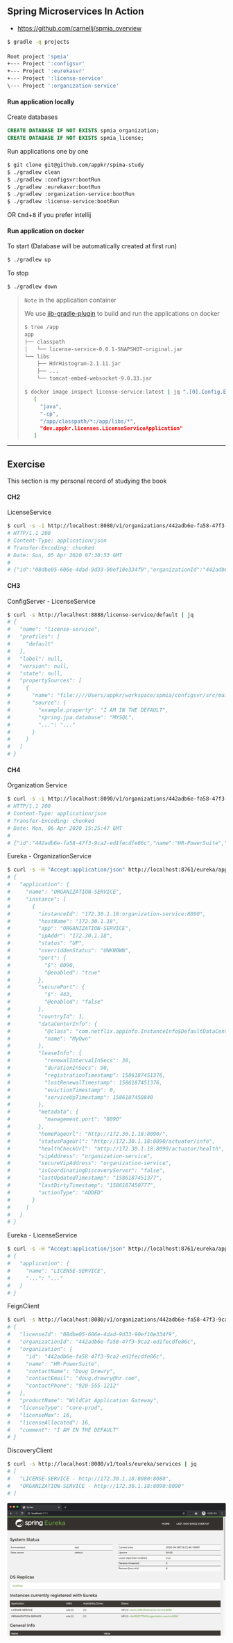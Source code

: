 ## Spring Microservices In Action
- https://github.com/carnellj/spmia_overview

```sh
$ gradle -q projects

Root project 'spmia'
+--- Project ':configsvr'
+--- Project ':eurekasvr'
+--- Project ':license-service'
\--- Project ':organization-service'
```

#### Run application locally
Create databases
```sql
CREATE DATABASE IF NOT EXISTS spmia_organization;
CREATE DATABASE IF NOT EXISTS spmia_license;
```

Run applications one by one
```sh
$ git clone git@github.com/appkr/spima-study
$ ./gradlew clean 
$ ./gradlew :configsvr:bootRun 
$ ./gradlew :eurekasvr:bootRun 
$ ./gradlew :organization-service:bootRun 
$ ./gradlew :license-service:bootRun 
```

OR <kbd>Cmd</kbd>+<kbd>8</kbd> if you prefer intellij

#### Run application on docker
To start (Database will be automatically created at first run)
```sh
$ ./gradlew up
```

To stop
```sh
$ ./gradlew down
```

> `Note` in the application container
>
> We use [jib-gradle-plugin](https://github.com/GoogleContainerTools/jib/tree/master/jib-gradle-plugin) to build and run the applications on docker
> ```sh
> $ tree /app
> app
> ├── classpath
> │   └── license-service-0.0.1-SNAPSHOT-original.jar
> └── libs
>     ├── HdrHistogram-2.1.11.jar
>     ├── ...
>     └── tomcat-embed-websocket-9.0.33.jar
> ```
> 
> ```sh
> $ docker image inspect license-service:latest | jq ".[0].Config.Entrypoint"
>    [
>      "java",
>      "-cp",
>      "/app/classpath/*:/app/libs/*",
>      "dev.appkr.licenses.LicenseServiceApplication"
>    ]
> ```

---

## Exercise

This section is my personal record of studying the book

#### CH2

LicenseService
```sh
$ curl -s -i http://localhost:8080/v1/organizations/442adb6e-fa58-47f3-9ca2-ed1fecdfe86c/licenses/08dbe05-606e-4dad-9d33-90ef10e334f9
# HTTP/1.1 200
# Content-Type: application/json
# Transfer-Encoding: chunked
# Date: Sun, 05 Apr 2020 07:30:53 GMT
#
# {"id":"08dbe05-606e-4dad-9d33-90ef10e334f9","organizationId":"442adb6e-fa58-47f3-9ca2-ed1fecdfe86c","productName":"Teleco","licenseType":"Seat"}
```

#### CH3

ConfigServer - LicenseService
```sh
$ curl -s http://localhost:8888/license-service/default | jq
# {
#   "name": "license-service",
#   "profiles": [
#     "default"
#   ],
#   "label": null,
#   "version": null,
#   "state": null,
#   "propertySources": [
#     {
#       "name": "file:////Users/appkr/workspace/spmia/configsvr/src/main/resources/config/# license-service/license-service.yml",
#       "source": {
#         "example.property": "I AM IN THE DEFAULT",
#         "spring.jpa.database": "MYSQL",
#         "...": "..."
#       }
#     }
#   ]
# }
```

#### CH4

Organization Service
```sh
$ curl -s -i http://localhost:8090/v1/organizations/442adb6e-fa58-47f3-9ca2-ed1fecdfe86c
# HTTP/1.1 200
# Content-Type: application/json
# Transfer-Encoding: chunked
# Date: Mon, 06 Apr 2020 15:25:47 GMT
#
# {"id":"442adb6e-fa58-47f3-9ca2-ed1fecdfe86c","name":"HR-PowerSuite","contactName":"Doug Drewry","contactEmail":"doug.drewry@hr.com","contactPhone":"920-555-1212"}
```

Eureka - OrganizationService
```sh
$ curl -s -H "Accept:application/json" http://localhost:8761/eureka/apps/organization-service | jq
# {
#   "application": {
#     "name": "ORGANIZATION-SERVICE",
#     "instance": [
#       {
#         "instanceId": "172.30.1.18:organization-service:8090",
#         "hostName": "172.30.1.18",
#         "app": "ORGANIZATION-SERVICE",
#         "ipAddr": "172.30.1.18",
#         "status": "UP",
#         "overriddenStatus": "UNKNOWN",
#         "port": {
#           "$": 8090,
#           "@enabled": "true"
#         },
#         "securePort": {
#           "$": 443,
#           "@enabled": "false"
#         },
#         "countryId": 1,
#         "dataCenterInfo": {
#           "@class": "com.netflix.appinfo.InstanceInfo$DefaultDataCenterInfo",
#           "name": "MyOwn"
#         },
#         "leaseInfo": {
#           "renewalIntervalInSecs": 30,
#           "durationInSecs": 90,
#           "registrationTimestamp": 1586187451376,
#           "lastRenewalTimestamp": 1586187451376,
#           "evictionTimestamp": 0,
#           "serviceUpTimestamp": 1586187450840
#         },
#         "metadata": {
#           "management.port": "8090"
#         },
#         "homePageUrl": "http://172.30.1.18:8090/",
#         "statusPageUrl": "http://172.30.1.18:8090/actuator/info",
#         "healthCheckUrl": "http://172.30.1.18:8090/actuator/health",
#         "vipAddress": "organization-service",
#         "secureVipAddress": "organization-service",
#         "isCoordinatingDiscoveryServer": "false",
#         "lastUpdatedTimestamp": "1586187451377",
#         "lastDirtyTimestamp": "1586187450777",
#         "actionType": "ADDED"
#       }
#     ]
#   }
# }
```

Eureka - LicenseService
```sh
$ curl -s -H "Accept:application/json" http://localhost:8761/eureka/apps/license-service | jq
# {
#   "application": {
#     "name": "LICENSE-SERVICE",
#     "...": "..."
#   }
# }
```

FeignClient
```sh
$ curl -s http://localhost:8080/v1/organizations/442adb6e-fa58-47f3-9ca2-ed1fecdfe86c/licenses/08dbe05-606e-4dad-9d33-90ef10e334f9 | jq
# {
#   "licenseId": "08dbe05-606e-4dad-9d33-90ef10e334f9",
#   "organizationId": "442adb6e-fa58-47f3-9ca2-ed1fecdfe86c",
#   "organization": {
#     "id": "442adb6e-fa58-47f3-9ca2-ed1fecdfe86c",
#     "name": "HR-PowerSuite",
#     "contactName": "Doug Drewry",
#     "contactEmail": "doug.drewry@hr.com",
#     "contactPhone": "920-555-1212"
#   },
#   "productName": "WildCat Application Gateway",
#   "licenseType": "core-prod",
#   "licenseMax": 16,
#   "licenseAllocated": 16,
#   "comment": "I AM IN THE DEFAULT"
# }
```

DiscoveryClient
```sh
$ curl -s http://localhost:8080/v1/tools/eureka/services | jq
# [
#   "LICENSE-SERVICE - http://172.30.1.18:8080:8080",
#   "ORGANIZATION-SERVICE - http://172.30.1.18:8090:8090"
# ]
```

![](docs/eurekasvr.png)

